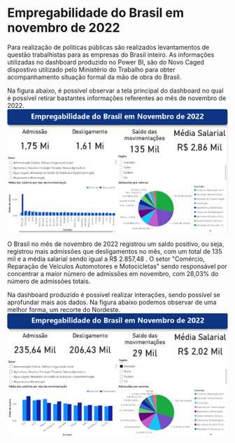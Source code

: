 # Empregabilidade do Brasil em novembro de 2022

Para realização de politicas públicas são realizados levantamentos de questão trabalhistas para as empresas do Brasil inteiro. As informações utilizadas no dashboard produzido no Power BI, são do Novo Caged dispostivo utilizado pelo Ministério do Trabalho para obter acompanhamento situação formal da mão de obra do Brasil.

Na figura abaixo, é possível observar a tela principal do dashboard no qual é possível retirar bastantes informações referentes ao mês de novembro de 2022.
![tela1](tela1.png)

O Brasil no mês de novembro de 2022 registrou um saldo positivo, ou seja, registrou mais admissões que desligamentos no mês, com um total de 135 mil e a média salarial sendo igual a R$ 2.857,48 . O setor "Comércio, Reparação de Veículos Automotores e Motocicletas" sendo responsável por concentrar a maior número de admissões em novembro, com 28,03% do número de admissões totais. 

Na dashboard produzido é possível realizar interações, sendo possível se aprofundar mais aos dados. Na figura abaixo podemos observar de uma melhor forma, um recorte do Nordeste.
![tela2](tela2.png)
